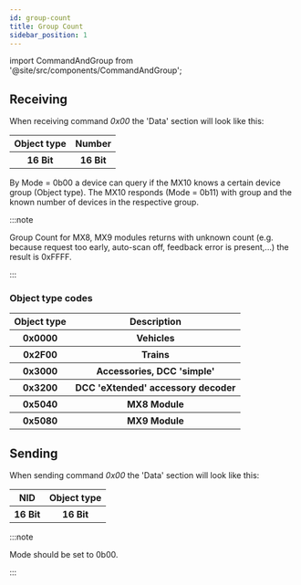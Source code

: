 ```yaml
---
id: group-count
title: Group Count
sidebar_position: 1
---
```


import CommandAndGroup from '@site/src/components/CommandAndGroup';

<CommandAndGroup group="07" command="00"/>

## Receiving

When receiving command _0x00_ the 'Data' section will look like this:

<table>
  <tr>
    <th>Object type</th>
    <th>Number</th>
  </tr>
  <tr>
    <th>16 Bit</th>
    <th>16 Bit</th>
  </tr>
</table>

By Mode = 0b00 a device can query if the MX10 knows a certain device group (Object type). The MX10 responds (Mode = 0b11) with group and the known number of devices in the respective group.

:::note

Group Count for MX8, MX9 modules returns with unknown count (e.g. because request too early, auto-scan off, feedback error is present,...) the result is 0xFFFF.

:::

### Object type codes

<table>
  <tr>
    <th>Object type</th>
    <th>Description</th>
  </tr>
  <tr>
    <th>0x0000</th>
    <th class='left_align'>Vehicles</th>
  </tr>
  <tr>
    <th>0x2F00</th>
    <th class='left_align'>Trains</th>
  </tr>
  <tr>
    <th>0x3000</th>
    <th class='left_align'>Accessories, DCC 'simple'</th>
  </tr>
  <tr>
    <th>0x3200</th>
    <th class='left_align'>DCC 'eXtended' accessory decoder</th>
  </tr>
  <tr>
    <th>0x5040</th>
    <th class='left_align'>MX8 Module</th>
  </tr>
  <tr>
    <th>0x5080</th>
    <th class='left_align'>MX9 Module</th>
  </tr>
</table>

## Sending

When sending command _0x00_ the 'Data' section will look like this:

<table>
  <tr>
    <th>NID</th>
    <th>Object type</th>
  </tr>
  <tr>
    <th>16 Bit</th>
    <th>16 Bit</th>
  </tr>
</table>

:::note

Mode should be set to 0b00.

:::
